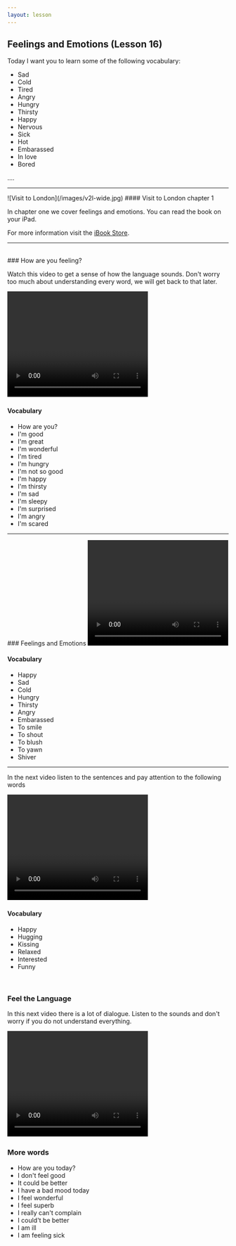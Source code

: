 ```yaml
---
layout: lesson
---
```

## Feelings and Emotions (Lesson 16)


Today I want you to learn some of the following vocabulary:

* Sad
* Cold
* Tired
* Angry 
* Hungry 
* Thirsty
* Happy
* Nervous
* Sick
* Hot
* Embarassed 
* In love 
* Bored

….

<hr>
![Visit to London](/images/v2l-wide.jpg)
#### Visit to London chapter 1

In chapter one we cover feelings and emotions. 
You can read the book on your iPad.

For more information visit the [iBook Store](https://itunes.apple.com/us/book/portuguese-for-travelers/id568515833).

<hr>

<br class="column">
### How are you feeling?

Watch this video to get a sense of how the language sounds. Don't worry too much about understanding every word, we will get back to that later.


<video width="320" height="240" preload="none">
    <source type="video/youtube" src="https://www.youtube.com/watch?v=jV2xTZRbXBk" />
</video>

#### Vocabulary

* How are you? 
* I'm good 
* I'm great 
* I'm wonderful
* I'm tired
* I'm hungry
* I'm not so good
* I'm happy
* I'm thirsty
* I'm sad
* I'm sleepy
* I'm surprised 
* I'm angry 
* I'm scared

<hr>
### Feelings and Emotions

<video width="320" height="240" preload="none">
    <source type="video/youtube" src="https://www.youtube.com/watch?v=7bcHdvqAyQY" />
</video>

#### Vocabulary

* Happy
* Sad 
* Cold
* Hungry 
* Thirsty
* Angry 
* Embarassed
* To smile 
* To shout 
* To blush 
* To yawn 
* Shiver 



<hr>

In the next video listen to the sentences and pay attention to the following words


<video width="320" height="240" preload="none">
    <source type="video/youtube" src="https://www.youtube.com/watch?v=6dLP2Lv6clU" />
</video>

#### Vocabulary

* Happy
* Hugging 
* Kissing
* Relaxed 
* Interested
* Funny


<br class="column">

### Feel the Language

In this next video there is a lot of dialogue. 
Listen to the sounds and don't worry if you do not understand everything.

<video width="320" height="240" preload="none">
    <source type="video/youtube" src="https://www.youtube.com/watch?v=4YskU3Dvgoo" />
</video>


<br class="column">

### More words


* How are you today?
* I don't feel good 
* It could be better
* I have a bad mood today 
* I feel wonderful
* I feel superb
* I really can't complain
* I could't be better
* I am ill 
* I am feeling sick






